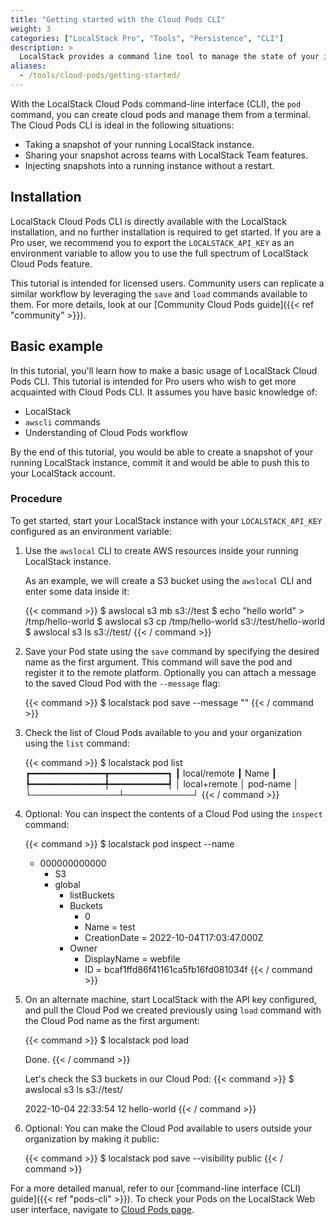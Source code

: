 ```yaml
---
title: "Getting started with the Cloud Pods CLI"
weight: 3
categories: ["LocalStack Pro", "Tools", "Persistence", "CLI"]
description: >
  LocalStack provides a command line tool to manage the state of your instance via Cloud Pods.
aliases:
  - /tools/cloud-pods/getting-started/
---
```


With the LocalStack Cloud Pods command-line interface (CLI), the `pod` command, you can create cloud pods and manage them from a terminal. The Cloud Pods CLI is ideal in the following situations:

- Taking a snapshot of your running LocalStack instance.
- Sharing your snapshot across teams with LocalStack Team features.
- Injecting snapshots into a running instance without a restart.

## Installation

LocalStack Cloud Pods CLI is directly available with the LocalStack installation, and no further installation is required to get started. If you are a Pro user, we recommend you to export the `LOCALSTACK_API_KEY` as an environment variable to allow you to use the full spectrum of LocalStack Cloud Pods feature. 

This tutorial is intended for licensed users. Community users can replicate a similar workflow by leveraging the `save` and `load` commands available to them. For more details, look at our [Community Cloud Pods guide]({{< ref "community" >}}).

## Basic example

In this tutorial, you'll learn how to make a basic usage of LocalStack Cloud Pods CLI. This tutorial is intended for Pro users who wish to get more acquainted with Cloud Pods CLI. It assumes you have basic knowledge of:

- LocalStack
- `awscli` commands 
- Understanding of Cloud Pods workflow 

By the end of this tutorial, you would be able to create a snapshot of your running LocalStack instance, commit it and would be able to push this to your LocalStack account.

### Procedure

To get started, start your LocalStack instance with your `LOCALSTACK_API_KEY` configured as an environment variable: 

1. Use the `awslocal` CLI to create AWS resources inside your running LocalStack instance.
   
   As an example, we will create a S3 bucket using the `awslocal` CLI and enter some data inside it:

   {{< command >}}
   $ awslocal s3 mb s3://test
   $ echo "hello world" > /tmp/hello-world
   $ awslocal s3 cp /tmp/hello-world s3://test/hello-world
   $ awslocal s3 ls s3://test/
   {{< / command >}}

2. Save your Pod state using the `save` command by specifying the desired name as the first argument. This command will save the pod and register it to the remote platform. Optionally you can attach a message to the saved Cloud Pod with the `--message` flag:
   
   {{< command >}}
   $ localstack pod save <pod-name> --message "<description-message>"
   {{< / command >}}

3. Check the list of Cloud Pods available to you and your organization using the `list` command:

   {{< command >}}
   $ localstack pod list
    ┏━━━━━━━━━━━━━━┳━━━━━━━━━━━┓
    ┃ local/remote ┃ Name      ┃
    ┡━━━━━━━━━━━━━━╇━━━━━━━━━━━┩
    │ local+remote │ pod-name  │
    └──────────────┴───────────┘
   {{< / command >}}

4. Optional: You can inspect the contents of a Cloud Pod using the `inspect` command: 

   {{< command >}}
   $ localstack pod inspect --name <pod-name>
    - 000000000000
        - S3
        - global
            - listBuckets
            - Buckets
                - 0
                - Name = test
                - CreationDate = 2022-10-04T17:03:47.000Z
            - Owner
                - DisplayName = webfile
                - ID = bcaf1ffd86f41161ca5fb16fd081034f
   {{< / command >}}

5. On an alternate machine, start LocalStack with the API key configured, and pull the Cloud Pod we created previously using `load` command with the Cloud Pod name as the first argument:

   {{< command >}}
   $ localstack pod load <pod-name>

   Done.
   {{< / command >}}

   Let's check the S3 buckets in our Cloud Pod: 
   {{< command >}}
   $ awslocal s3 ls s3://test/

   2022-10-04 22:33:54         12 hello-world
   {{< / command >}}

6. Optional: You can make the Cloud Pod available to users outside your organization by making it public:

   {{< command >}}
   $ localstack pod save <pod-name> --visibility public
   {{< / command >}}

For a more detailed manual, refer to our [command-line interface (CLI) guide]({{< ref "pods-cli" >}}). To check your Pods on the LocalStack Web user interface, navigate to [Cloud Pods page](https://app.localstack.cloud/pods).